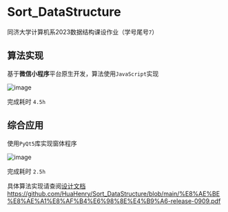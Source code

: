 # Sort_DataStructure
同济大学计算机系2023数据结构课设作业（学号尾号`7`）

## 算法实现

基于**微信小程序**平台原生开发，算法使用`JavaScript`实现

![image](https://github.com/HuaHenry/Sort_DataStructure/assets/116665615/4b92ebec-23b2-4387-82c4-9813903ece0a)

完成耗时 `4.5h`


## 综合应用

使用`PyQt5`库实现窗体程序

![image](https://github.com/HuaHenry/Sort_DataStructure/assets/116665615/37f1af64-736f-48ac-a8fe-1701b81980a3)

完成耗时 `2.5h`

具体算法实现请查阅[设计文档](https://github.com/HuaHenry/Sort_DataStructure/blob/main/%E8%AE%BE%E8%AE%A1%E8%AF%B4%E6%98%8E%E4%B9%A6-release-0909.pdf)https://github.com/HuaHenry/Sort_DataStructure/blob/main/%E8%AE%BE%E8%AE%A1%E8%AF%B4%E6%98%8E%E4%B9%A6-release-0909.pdf
